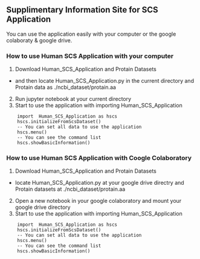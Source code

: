 ## Supplimentary Information Site for SCS Application

You can use the application easily with your computer or the google colaboraty & google drive.

### How to use Human SCS Application with your computer
1. Download Human_SCS_Application and Protain Datasets
  * and then locate Human_SCS_Application.py in the current directory and Protain data as ./ncbi_dataset/protain.aa  
2. Run jupyter notebook at your current directory
3. Start to use the application with importing Human_SCS_Application  
````python:
    import  Human_SCS_Application as hscs  
    hscs.initializeFromScsDataset()  
    -- You can set all data to use the application   
    hscs.menu()
    -- You can see the command list
    hscs.showBasicInformation()
````
### How to use Human SCS Application with Coogle Colaboratory
1. Download Human_SCS_Application and Protain Datasets
  * locate Human_SCS_Application.py at your google drive directry and Protain datasets at ./ncbi_dataset/protain.aa 
2. Open a new notebook in your google colaboratory and mount your google drive directory
3. Start to use the application with importing Human_SCS_Application  
````python:
    import  Human_SCS_Application as hscs  
    hscs.initializeFromScsDataset()  
    -- You can set all data to use the application   
    hscs.menu()
    -- You can see the command list
    hscs.showBasicInformation()
````

    



